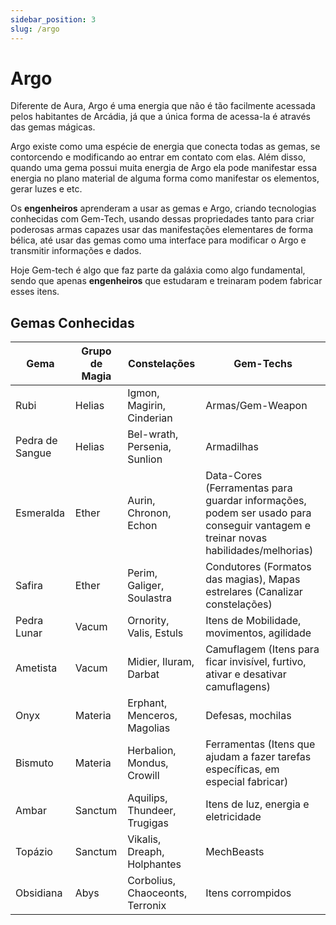 ```yaml
---
sidebar_position: 3
slug: /argo
---
```


# Argo
Diferente de Aura, Argo é uma energia que não é tão facilmente acessada pelos habitantes de Arcádia, já que a única forma de acessa-la é através das gemas mágicas.

Argo existe como uma espécie de energia que conecta todas as gemas, se contorcendo e modificando ao entrar em contato com elas. Além disso, quando uma gema possui muita energia de Argo ela pode manifestar essa energia no plano material de alguma forma como manifestar os elementos, gerar luzes e etc.

Os **engenheiros** aprenderam a usar as gemas e Argo, criando tecnologias conhecidas com Gem-Tech, usando dessas propriedades tanto para criar poderosas armas capazes usar das manifestações elementares de forma bélica, até usar das gemas como uma interface para modificar o Argo e transmitir informações e dados.

Hoje Gem-tech é algo que faz parte da galáxia como algo fundamental, sendo que apenas **engenheiros** que estudaram e treinaram podem fabricar esses itens.

## Gemas Conhecidas
| Gema | Grupo de Magia | Constelações | Gem-Techs |
|---|----------|----------|----------|
| Rubi | Helias | Igmon, Magirin, Cinderian | Armas/Gem-Weapon |
| Pedra de Sangue | Helias | Bel-wrath, Persenia, Sunlion | Armadilhas |
| Esmeralda | Ether | Aurin, Chronon, Echon | Data-Cores (Ferramentas para guardar informações, podem ser usado para conseguir vantagem e treinar novas habilidades/melhorias) |
| Safira | Ether | Perim, Galiger, Soulastra | Condutores (Formatos das magias), Mapas estrelares (Canalizar constelações) |
| Pedra Lunar | Vacum | Ornority, Valis, Estuls | Itens de Mobilidade, movimentos, agilidade |
| Ametista | Vacum | Midier, Iluram, Darbat | Camuflagem (Itens para ficar invisível, furtivo, ativar e desativar camuflagens) |
| Onyx | Materia | Erphant, Menceros, Magolias | Defesas, mochilas |
| Bismuto | Materia | Herbalion, Mondus, Crowill | Ferramentas (Itens que ajudam a fazer tarefas específicas, em especial fabricar) |
| Ambar | Sanctum | Aquilips, Thundeer, Trugigas | Itens de luz, energia e eletricidade |
| Topázio | Sanctum | Vikalis, Dreaph, Holphantes | MechBeasts |
| Obsidiana | Abys | Corbolius, Chaoceonts, Terronix | Itens corrompidos |